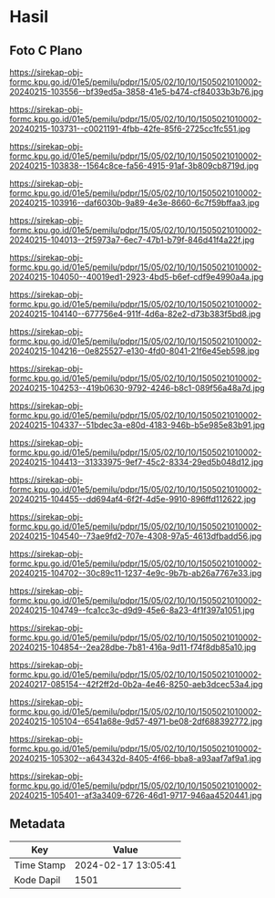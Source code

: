 # Hasil

## Foto C Plano

https://sirekap-obj-formc.kpu.go.id/01e5/pemilu/pdpr/15/05/02/10/10/1505021010002-20240215-103556--bf39ed5a-3858-41e5-b474-cf84033b3b76.jpg

https://sirekap-obj-formc.kpu.go.id/01e5/pemilu/pdpr/15/05/02/10/10/1505021010002-20240215-103731--c0021191-4fbb-42fe-85f6-2725cc1fc551.jpg

https://sirekap-obj-formc.kpu.go.id/01e5/pemilu/pdpr/15/05/02/10/10/1505021010002-20240215-103838--1564c8ce-fa56-4915-91af-3b809cb8719d.jpg

https://sirekap-obj-formc.kpu.go.id/01e5/pemilu/pdpr/15/05/02/10/10/1505021010002-20240215-103916--daf6030b-9a89-4e3e-8660-6c7f59bffaa3.jpg

https://sirekap-obj-formc.kpu.go.id/01e5/pemilu/pdpr/15/05/02/10/10/1505021010002-20240215-104013--2f5973a7-6ec7-47b1-b79f-846d41f4a22f.jpg

https://sirekap-obj-formc.kpu.go.id/01e5/pemilu/pdpr/15/05/02/10/10/1505021010002-20240215-104050--40019ed1-2923-4bd5-b6ef-cdf9e4990a4a.jpg

https://sirekap-obj-formc.kpu.go.id/01e5/pemilu/pdpr/15/05/02/10/10/1505021010002-20240215-104140--677756e4-911f-4d6a-82e2-d73b383f5bd8.jpg

https://sirekap-obj-formc.kpu.go.id/01e5/pemilu/pdpr/15/05/02/10/10/1505021010002-20240215-104216--0e825527-e130-4fd0-8041-21f6e45eb598.jpg

https://sirekap-obj-formc.kpu.go.id/01e5/pemilu/pdpr/15/05/02/10/10/1505021010002-20240215-104253--419b0630-9792-4246-b8c1-089f56a48a7d.jpg

https://sirekap-obj-formc.kpu.go.id/01e5/pemilu/pdpr/15/05/02/10/10/1505021010002-20240215-104337--51bdec3a-e80d-4183-946b-b5e985e83b91.jpg

https://sirekap-obj-formc.kpu.go.id/01e5/pemilu/pdpr/15/05/02/10/10/1505021010002-20240215-104413--31333975-9ef7-45c2-8334-29ed5b048d12.jpg

https://sirekap-obj-formc.kpu.go.id/01e5/pemilu/pdpr/15/05/02/10/10/1505021010002-20240215-104455--dd694af4-6f2f-4d5e-9910-896ffd112622.jpg

https://sirekap-obj-formc.kpu.go.id/01e5/pemilu/pdpr/15/05/02/10/10/1505021010002-20240215-104540--73ae9fd2-707e-4308-97a5-4613dfbadd56.jpg

https://sirekap-obj-formc.kpu.go.id/01e5/pemilu/pdpr/15/05/02/10/10/1505021010002-20240215-104702--30c89c11-1237-4e9c-9b7b-ab26a7767e33.jpg

https://sirekap-obj-formc.kpu.go.id/01e5/pemilu/pdpr/15/05/02/10/10/1505021010002-20240215-104749--fca1cc3c-d9d9-45e6-8a23-4f1f397a1051.jpg

https://sirekap-obj-formc.kpu.go.id/01e5/pemilu/pdpr/15/05/02/10/10/1505021010002-20240215-104854--2ea28dbe-7b81-416a-9d11-f74f8db85a10.jpg

https://sirekap-obj-formc.kpu.go.id/01e5/pemilu/pdpr/15/05/02/10/10/1505021010002-20240217-085154--42f2ff2d-0b2a-4e46-8250-aeb3dcec53a4.jpg

https://sirekap-obj-formc.kpu.go.id/01e5/pemilu/pdpr/15/05/02/10/10/1505021010002-20240215-105104--6541a68e-9d57-4971-be08-2df688392772.jpg

https://sirekap-obj-formc.kpu.go.id/01e5/pemilu/pdpr/15/05/02/10/10/1505021010002-20240215-105302--a643432d-8405-4f66-bba8-a93aaf7af9a1.jpg

https://sirekap-obj-formc.kpu.go.id/01e5/pemilu/pdpr/15/05/02/10/10/1505021010002-20240215-105401--af3a3409-6726-46d1-9717-946aa4520441.jpg


## Metadata

| Key        | Value               |
| ---------- | ------------------- |
| Time Stamp | 2024-02-17 13:05:41 |
| Kode Dapil | 1501                |



